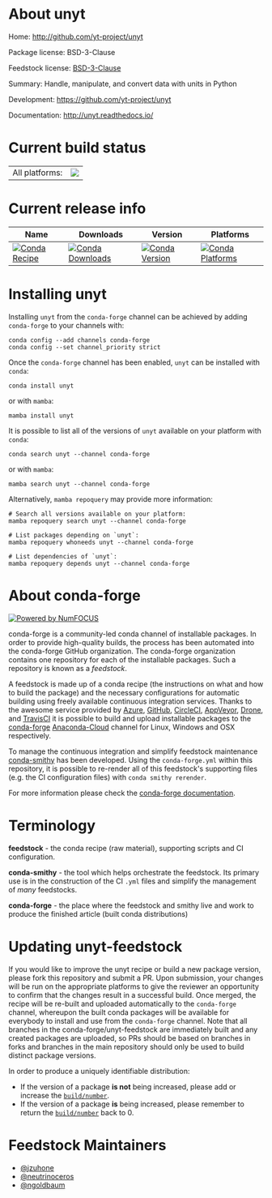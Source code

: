 About unyt
==========

Home: http://github.com/yt-project/unyt

Package license: BSD-3-Clause

Feedstock license: [BSD-3-Clause](https://github.com/conda-forge/unyt-feedstock/blob/main/LICENSE.txt)

Summary: Handle, manipulate, and convert data with units in Python

Development: https://github.com/yt-project/unyt

Documentation: http://unyt.readthedocs.io/

Current build status
====================


<table><tr><td>All platforms:</td>
    <td>
      <a href="https://dev.azure.com/conda-forge/feedstock-builds/_build/latest?definitionId=2112&branchName=main">
        <img src="https://dev.azure.com/conda-forge/feedstock-builds/_apis/build/status/unyt-feedstock?branchName=main">
      </a>
    </td>
  </tr>
</table>

Current release info
====================

| Name | Downloads | Version | Platforms |
| --- | --- | --- | --- |
| [![Conda Recipe](https://img.shields.io/badge/recipe-unyt-green.svg)](https://anaconda.org/conda-forge/unyt) | [![Conda Downloads](https://img.shields.io/conda/dn/conda-forge/unyt.svg)](https://anaconda.org/conda-forge/unyt) | [![Conda Version](https://img.shields.io/conda/vn/conda-forge/unyt.svg)](https://anaconda.org/conda-forge/unyt) | [![Conda Platforms](https://img.shields.io/conda/pn/conda-forge/unyt.svg)](https://anaconda.org/conda-forge/unyt) |

Installing unyt
===============

Installing `unyt` from the `conda-forge` channel can be achieved by adding `conda-forge` to your channels with:

```
conda config --add channels conda-forge
conda config --set channel_priority strict
```

Once the `conda-forge` channel has been enabled, `unyt` can be installed with `conda`:

```
conda install unyt
```

or with `mamba`:

```
mamba install unyt
```

It is possible to list all of the versions of `unyt` available on your platform with `conda`:

```
conda search unyt --channel conda-forge
```

or with `mamba`:

```
mamba search unyt --channel conda-forge
```

Alternatively, `mamba repoquery` may provide more information:

```
# Search all versions available on your platform:
mamba repoquery search unyt --channel conda-forge

# List packages depending on `unyt`:
mamba repoquery whoneeds unyt --channel conda-forge

# List dependencies of `unyt`:
mamba repoquery depends unyt --channel conda-forge
```


About conda-forge
=================

[![Powered by
NumFOCUS](https://img.shields.io/badge/powered%20by-NumFOCUS-orange.svg?style=flat&colorA=E1523D&colorB=007D8A)](https://numfocus.org)

conda-forge is a community-led conda channel of installable packages.
In order to provide high-quality builds, the process has been automated into the
conda-forge GitHub organization. The conda-forge organization contains one repository
for each of the installable packages. Such a repository is known as a *feedstock*.

A feedstock is made up of a conda recipe (the instructions on what and how to build
the package) and the necessary configurations for automatic building using freely
available continuous integration services. Thanks to the awesome service provided by
[Azure](https://azure.microsoft.com/en-us/services/devops/), [GitHub](https://github.com/),
[CircleCI](https://circleci.com/), [AppVeyor](https://www.appveyor.com/),
[Drone](https://cloud.drone.io/welcome), and [TravisCI](https://travis-ci.com/)
it is possible to build and upload installable packages to the
[conda-forge](https://anaconda.org/conda-forge) [Anaconda-Cloud](https://anaconda.org/)
channel for Linux, Windows and OSX respectively.

To manage the continuous integration and simplify feedstock maintenance
[conda-smithy](https://github.com/conda-forge/conda-smithy) has been developed.
Using the ``conda-forge.yml`` within this repository, it is possible to re-render all of
this feedstock's supporting files (e.g. the CI configuration files) with ``conda smithy rerender``.

For more information please check the [conda-forge documentation](https://conda-forge.org/docs/).

Terminology
===========

**feedstock** - the conda recipe (raw material), supporting scripts and CI configuration.

**conda-smithy** - the tool which helps orchestrate the feedstock.
                   Its primary use is in the construction of the CI ``.yml`` files
                   and simplify the management of *many* feedstocks.

**conda-forge** - the place where the feedstock and smithy live and work to
                  produce the finished article (built conda distributions)


Updating unyt-feedstock
=======================

If you would like to improve the unyt recipe or build a new
package version, please fork this repository and submit a PR. Upon submission,
your changes will be run on the appropriate platforms to give the reviewer an
opportunity to confirm that the changes result in a successful build. Once
merged, the recipe will be re-built and uploaded automatically to the
`conda-forge` channel, whereupon the built conda packages will be available for
everybody to install and use from the `conda-forge` channel.
Note that all branches in the conda-forge/unyt-feedstock are
immediately built and any created packages are uploaded, so PRs should be based
on branches in forks and branches in the main repository should only be used to
build distinct package versions.

In order to produce a uniquely identifiable distribution:
 * If the version of a package **is not** being increased, please add or increase
   the [``build/number``](https://docs.conda.io/projects/conda-build/en/latest/resources/define-metadata.html#build-number-and-string).
 * If the version of a package **is** being increased, please remember to return
   the [``build/number``](https://docs.conda.io/projects/conda-build/en/latest/resources/define-metadata.html#build-number-and-string)
   back to 0.

Feedstock Maintainers
=====================

* [@jzuhone](https://github.com/jzuhone/)
* [@neutrinoceros](https://github.com/neutrinoceros/)
* [@ngoldbaum](https://github.com/ngoldbaum/)

